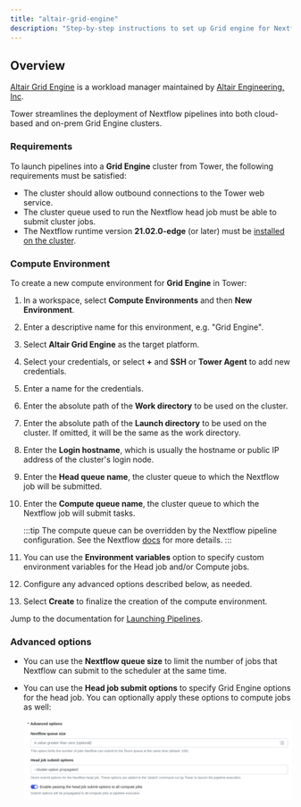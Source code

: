 ```yaml
---
title: "altair-grid-engine"
description: "Step-by-step instructions to set up Grid engine for Nextflow Tower."
---
```


## Overview

[Altair Grid Engine](https://www.altair.com/grid-engine/) is a workload manager maintained by [Altair Engineering, Inc](https://www.altair.com).

Tower streamlines the deployment of Nextflow pipelines into both cloud-based and on-prem Grid Engine clusters.

### Requirements

To launch pipelines into a **Grid Engine** cluster from Tower, the following requirements must be satisfied:

- The cluster should allow outbound connections to the Tower web service.
- The cluster queue used to run the Nextflow head job must be able to submit cluster jobs.
- The Nextflow runtime version **21.02.0-edge** (or later) must be [installed on the cluster](https://nextflow.io/docs/latest/install.html).

### Compute Environment

To create a new compute environment for **Grid Engine** in Tower:

1.  In a workspace, select **Compute Environments** and then **New Environment**.

2.  Enter a descriptive name for this environment, e.g. "Grid Engine".

3.  Select **Altair Grid Engine** as the target platform.

4.  Select your credentials, or select **+** and **SSH** or **Tower Agent** to add new credentials.

5.  Enter a name for the credentials.

6.  Enter the absolute path of the **Work directory** to be used on the cluster.

7.  Enter the absolute path of the **Launch directory** to be used on the cluster. If omitted, it will be the same as the work directory.

8.  Enter the **Login hostname**, which is usually the hostname or public IP address of the cluster's login node.

9.  Enter the **Head queue name**, the cluster queue to which the Nextflow job will be submitted.

10. Enter the **Compute queue name**, the cluster queue to which the Nextflow job will submit tasks.

    :::tip
    The compute queue can be overridden by the Nextflow pipeline configuration. See the Nextflow [docs](https://www.nextflow.io/docs/latest/process.html#queue) for more details.
    :::

11. You can use the **Environment variables** option to specify custom environment variables for the Head job and/or Compute jobs.

12. Configure any advanced options described below, as needed.

13. Select **Create** to finalize the creation of the compute environment.

Jump to the documentation for [Launching Pipelines](../launch/launchpad).

### Advanced options

- You can use the **Nextflow queue size** to limit the number of jobs that Nextflow can submit to the scheduler at the same time.

- You can use the **Head job submit options** to specify Grid Engine options for the head job. You can optionally apply these options to compute jobs as well:

  ![](./_images/head_job_propagation.png)

